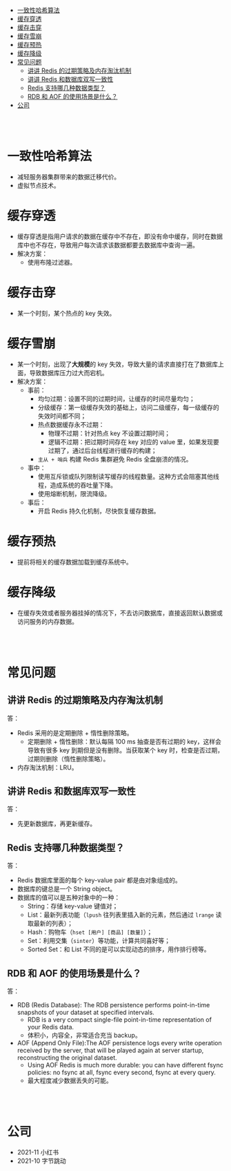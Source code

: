 - [一致性哈希算法](#一致性哈希算法)
- [缓存穿透](#缓存穿透)
- [缓存击穿](#缓存击穿)
- [缓存雪崩](#缓存雪崩)
- [缓存预热](#缓存预热)
- [缓存降级](#缓存降级)
- [常见问题](#常见问题)
  - [讲讲 Redis 的过期策略及内存淘汰机制](#讲讲-redis-的过期策略及内存淘汰机制)
  - [讲讲 Redis 和数据库双写一致性](#讲讲-redis-和数据库双写一致性)
  - [Redis 支持哪几种数据类型？](#redis-支持哪几种数据类型)
  - [RDB 和 AOF 的使用场景是什么？](#rdb-和-aof-的使用场景是什么)
- [公司](#公司)


</br></br>


# 一致性哈希算法
- 减轻服务器集群带来的数据迁移代价。
- 虚拟节点技术。


# 缓存穿透
- 缓存穿透是指用户请求的数据在缓存中不存在，即没有命中缓存，同时在数据库中也不存在，导致用户每次请求该数据都要去数据库中查询一遍。
- 解决方案：
  - 使用布隆过滤器。


# 缓存击穿
- 某一个时刻，某个热点的 key 失效。


# 缓存雪崩
- 某一个时刻，出现了**大规模**的 key 失效，导致大量的请求直接打在了数据库上面，导致数据库压力过大而宕机。
- 解决方案：
  - 事前：
    - 均匀过期：设置不同的过期时间，让缓存的时间尽量均匀；
    - 分级缓存：第一级缓存失效的基础上，访问二级缓存，每一级缓存的失效时间都不同；
    - 热点数据缓存永不过期：
      - 物理不过期：针对热点 key 不设置过期时间；
      - 逻辑不过期：把过期时间存在 key 对应的 value 里，如果发现要过期了，通过后台线程进行缓存的构建；
    - `主从 + 哨兵` 构建 Redis 集群避免 Redis 全盘崩溃的情况。
  - 事中：
    - 使用互斥锁或队列限制读写缓存的线程数量。这种方式会阻塞其他线程，造成系统的吞吐量下降。
    - 使用熔断机制，限流降级。
  - 事后：
    - 开启 Redis 持久化机制，尽快恢复缓存数据。


# 缓存预热
- 提前将相关的缓存数据加载到缓存系统中。


# 缓存降级
- 在缓存失效或者服务器挂掉的情况下，不去访问数据库，直接返回默认数据或访问服务的内存数据。


</br></br>


# 常见问题
## 讲讲 Redis 的过期策略及内存淘汰机制
答：
- Redis 采用的是定期删除 + 惰性删除策略。
  - 定期删除 + 惰性删除：默认每隔 100 ms 抽查是否有过期的 key，这样会导致有很多 key 到期但是没有删除。当获取某个 key 时，检查是否过期，过期则删除（惰性删除策略）。
- 内存淘汰机制：LRU。


## 讲讲 Redis 和数据库双写一致性
答：
- 先更新数据库，再更新缓存。


## Redis 支持哪几种数据类型？
答：
- Redis 数据库里面的每个 key-value pair 都是由对象组成的。
- 数据库的键总是一个 String object。
- 数据库的值可以是五种对象中的一种：
  - String：存储 key-value 键值对；
  - List：最新列表功能（`lpush` 往列表里插入新的元素，然后通过 `lrange` 读取最新的列表）；
  - Hash：购物车（`hset [用户] [商品] [数量]`）；
  - Set：利用交集（`sinter`）等功能，计算共同喜好等；
  - Sorted Set：和 List 不同的是可以实现动态的排序，用作排行榜等。


## RDB 和 AOF 的使用场景是什么？
答：
- RDB (Redis Database): The RDB persistence performs point-in-time snapshots of your dataset at specified intervals.
  - RDB is a very compact single-file point-in-time representation of your Redis data.
  - 体积小，内容全，非常适合充当 backup。
- AOF (Append Only File):The AOF persistence logs every write operation received by the server, that will be played again at server startup, reconstructing the original dataset. 
  - Using AOF Redis is much more durable: you can have different fsync policies: no fsync at all, fsync every second, fsync at every query.
  - 最大程度减少数据丢失的可能。


</br></br>


# 公司
- 2021-11 小红书
- 2021-10 字节跳动